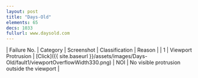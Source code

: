 ```yaml
---
layout: post
title: "Days-Old"
elements: 65
decs: 1033
fullurl: www.daysold.com
---
```

| Failure No. | Category | Screenshot | Classification | Reason | 
| 1 | Viewport Protrusion | [Click]({{ site.baseurl }}/assets/images/Days-Old/fault1/viewportOverflowWidth330.png) | NOI | No visible protrusion outside the viewport |

